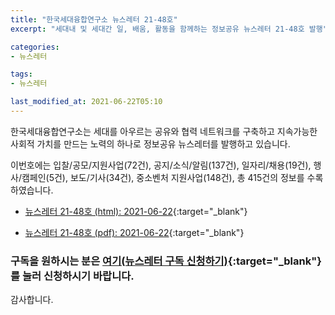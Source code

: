```yaml
---
title: "한국세대융합연구소 뉴스레터 21-48호"
excerpt: "세대내 및 세대간 일, 배움, 활동을 함께하는 정보공유 뉴스레터 21-48호 발행" 

categories:
- 뉴스레터

tags:
- 뉴스레터

last_modified_at: 2021-06-22T05:10
---
```


한국세대융합연구소는 세대를 아우르는 공유와 협력 네트워크를 구축하고 지속가능한 사회적 가치를 만드는 노력의 하나로 정보공유 뉴스레터를 발행하고 있습니다.

이번호에는 입찰/공모/지원사업(72건), 공지/소식/알림(137건), 일자리/채용(19건), 행사/캠페인(5건), 보도/기사(34건), 중소벤처 지원사업(148건), 총 415건의 정보를 수록하였습니다.

* [뉴스레터 21-48호 (html): 2021-06-22](https://gcrcenter.github.io/assets/htmls/gcrc_news_letter_20210622.html){:target="_blank"}

* [뉴스레터 21-48호 (pdf): 2021-06-22](https://gcrcenter.github.io/assets/pdfs/news_letter_20210622.pdf){:target="_blank"}


### 구독을 원하시는 분은 [여기(뉴스레터 구독 신청하기)](https://forms.gle/MJ5gVHCdunBXXWVB7){:target="_blank"} 를 눌러 신청하시기 바랍니다.


감사합니다.